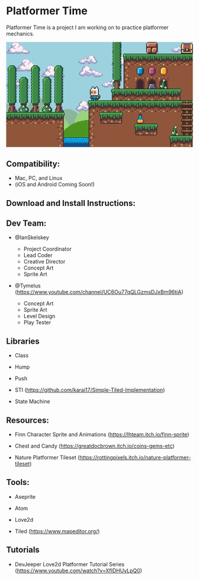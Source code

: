 # Platformer Time

Platformer Time is a project I am working on to practice platformer mechanics.

![A screenshot of platformer time!](https://github.com/IanSkelskey/Platformer-Time/blob/Map_Update/screenshots/demo2_1-22-22.png)

## Compatibility:
- Mac, PC, and Linux
- (iOS and Android Coming Soon!)

## Download and Install Instructions:

## Dev Team:

- @IanSkelskey
  - Project Coordinator
  - Lead Coder
  - Creative Director
  - Concept Art
  - Sprite Art

- @Tymelus (https://www.youtube.com/channel/UC6Ou77qQLGzmsDJxBm96tiA)
  - Concept Art
  - Sprite Art
  - Level Design
  - Play Tester

## Libraries

- Class

- Hump

- Push

- STI (https://github.com/karai17/Simple-Tiled-Implementation)

- State Machine

## Resources:

- Finn Character Sprite and Animations (https://lhteam.itch.io/finn-sprite)

- Chest and Candy (https://greatdocbrown.itch.io/coins-gems-etc)

- Nature Platformer Tileset (https://rottingpixels.itch.io/nature-platformer-tileset)

## Tools:

- Aseprite

- Atom

- Love2d

- Tiled (https://www.mapeditor.org/)

## Tutorials

- DevJeeper Love2d Platformer Tutorial Series (https://www.youtube.com/watch?v=XfIDHUyLpQ0)

